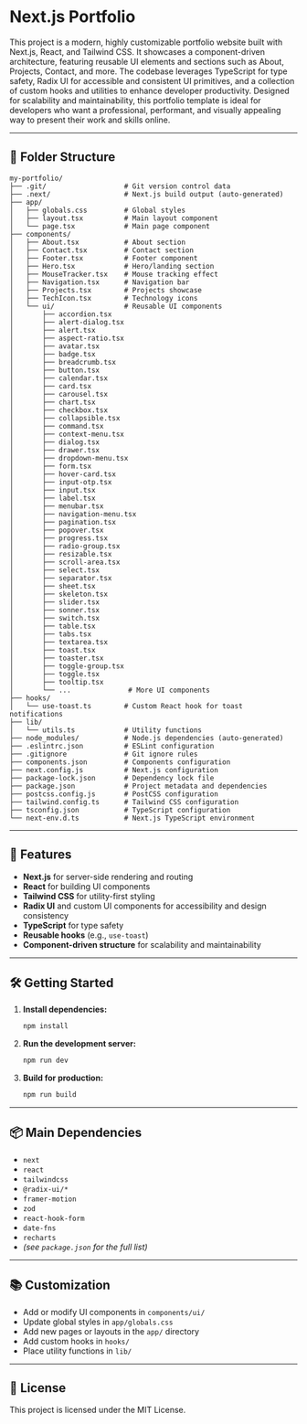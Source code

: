 # Next.js Portfolio

This project is a modern, highly customizable portfolio website built with Next.js, React, and Tailwind CSS. It showcases a component-driven architecture, featuring reusable UI elements and sections such as About, Projects, Contact, and more. The codebase leverages TypeScript for type safety, Radix UI for accessible and consistent UI primitives, and a collection of custom hooks and utilities to enhance developer productivity. Designed for scalability and maintainability, this portfolio template is ideal for developers who want a professional, performant, and visually appealing way to present their work and skills online.

---

## 📁 Folder Structure

```
my-portfolio/
├── .git/                   # Git version control data
├── .next/                  # Next.js build output (auto-generated)
├── app/
│   ├── globals.css         # Global styles
│   ├── layout.tsx          # Main layout component
│   └── page.tsx            # Main page component
├── components/
│   ├── About.tsx           # About section
│   ├── Contact.tsx         # Contact section
│   ├── Footer.tsx          # Footer component
│   ├── Hero.tsx            # Hero/landing section
│   ├── MouseTracker.tsx    # Mouse tracking effect
│   ├── Navigation.tsx      # Navigation bar
│   ├── Projects.tsx        # Projects showcase
│   ├── TechIcon.tsx        # Technology icons
│   └── ui/                 # Reusable UI components
│       ├── accordion.tsx
│       ├── alert-dialog.tsx
│       ├── alert.tsx
│       ├── aspect-ratio.tsx
│       ├── avatar.tsx
│       ├── badge.tsx
│       ├── breadcrumb.tsx
│       ├── button.tsx
│       ├── calendar.tsx
│       ├── card.tsx
│       ├── carousel.tsx
│       ├── chart.tsx
│       ├── checkbox.tsx
│       ├── collapsible.tsx
│       ├── command.tsx
│       ├── context-menu.tsx
│       ├── dialog.tsx
│       ├── drawer.tsx
│       ├── dropdown-menu.tsx
│       ├── form.tsx
│       ├── hover-card.tsx
│       ├── input-otp.tsx
│       ├── input.tsx
│       ├── label.tsx
│       ├── menubar.tsx
│       ├── navigation-menu.tsx
│       ├── pagination.tsx
│       ├── popover.tsx
│       ├── progress.tsx
│       ├── radio-group.tsx
│       ├── resizable.tsx
│       ├── scroll-area.tsx
│       ├── select.tsx
│       ├── separator.tsx
│       ├── sheet.tsx
│       ├── skeleton.tsx
│       ├── slider.tsx
│       ├── sonner.tsx
│       ├── switch.tsx
│       ├── table.tsx
│       ├── tabs.tsx
│       ├── textarea.tsx
│       ├── toast.tsx
│       ├── toaster.tsx
│       ├── toggle-group.tsx
│       ├── toggle.tsx
│       ├── tooltip.tsx
│       └── ...              # More UI components
├── hooks/
│   └── use-toast.ts        # Custom React hook for toast notifications
├── lib/
│   └── utils.ts            # Utility functions
├── node_modules/           # Node.js dependencies (auto-generated)
├── .eslintrc.json          # ESLint configuration
├── .gitignore              # Git ignore rules
├── components.json         # Components configuration
├── next.config.js          # Next.js configuration
├── package-lock.json       # Dependency lock file
├── package.json            # Project metadata and dependencies
├── postcss.config.js       # PostCSS configuration
├── tailwind.config.ts      # Tailwind CSS configuration
├── tsconfig.json           # TypeScript configuration
└── next-env.d.ts           # Next.js TypeScript environment
```

---

## 🚀 Features

- **Next.js** for server-side rendering and routing
- **React** for building UI components
- **Tailwind CSS** for utility-first styling
- **Radix UI** and custom UI components for accessibility and design consistency
- **TypeScript** for type safety
- **Reusable hooks** (e.g., `use-toast`)
- **Component-driven structure** for scalability and maintainability

---

## 🛠️ Getting Started

1. **Install dependencies:**
   ```bash
   npm install
   ```
2. **Run the development server:**
   ```bash
   npm run dev
   ```
3. **Build for production:**
   ```bash
   npm run build
   ```

---

## 📦 Main Dependencies

- `next`
- `react`
- `tailwindcss`
- `@radix-ui/*`
- `framer-motion`
- `zod`
- `react-hook-form`
- `date-fns`
- `recharts`
- _(see `package.json` for the full list)_

---

## 📚 Customization

- Add or modify UI components in `components/ui/`
- Update global styles in `app/globals.css`
- Add new pages or layouts in the `app/` directory
- Add custom hooks in `hooks/`
- Place utility functions in `lib/`

---

## 📝 License

This project is licensed under the MIT License.
